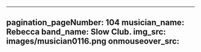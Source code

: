 ------
pagination_pageNumber: 104
musician_name: Rebecca
band_name: Slow Club.
img_src: images/musician0116.png
onmouseover_src: 
------